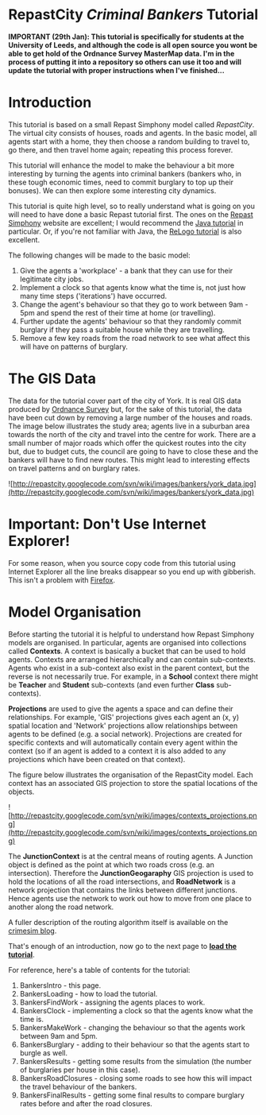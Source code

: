 # RepastCity _Criminal Bankers_ Tutorial #

**IMPORTANT (29th Jan): This tutorial is specifically for students at the University of Leeds, and although the code is all open source you wont be able to get hold of the Ordnance Survey MasterMap data. I'm in the process of putting it into a repository so others can use it too and will update the tutorial with proper instructions when I've finished...**

# Introduction #

This tutorial is based on a small Repast Simphony model called _RepastCity_. The virtual city consists of houses, roads and agents.
In the basic model, all agents start with a home, they then choose a random building to travel to, go there, and then travel home again; repeating this process forever.

This tutorial will enhance the model to make the behaviour a bit more interesting by turning the agents into criminal bankers (bankers who, in these tough economic times, need to commit burglary to top up their bonuses). We can then explore some interesting city dynamics.

This tutorial is quite high level, so to really understand what is going on you will need to have done a basic Repast tutorial first. The ones on the [Repast Simphony](http://repast.sourceforge.net/) website are excellent; I would recommend the [Java tutorial](http://repast.sourceforge.net/docs/RepastJavaGettingStarted.pdf) in particular. Or, if you're not familiar with Java, the [ReLogo tutorial](http://repast.sourceforge.net/docs/ReLogoGettingStarted.pdf) is also excellent.

The following changes will be made to the basic model:

  1. Give the agents a 'workplace' - a bank that they can use for their legitimate city jobs.
  1. Implement a clock so that agents know what the time is, not just how many time steps ('iterations') have occurred.
  1. Change the agent's behaviour so that they go to work between 9am - 5pm and spend the rest of their time at home (or travelling).
  1. Further update the agents' behaviour so that they randomly commit burglary if they pass a suitable house while they are travelling.
  1. Remove a few key roads from the road network to see what affect this will have on patterns of burglary.


# The GIS Data #

The data for the tutorial cover part of the city of York. It is real GIS data produced by [Ordnance Survey](http://www.ordnancesurvey.co.uk/oswebsite/products/os-mastermap/index.html) but, for the sake of this tutorial, the data have been cut down by removing a large number of the houses and roads. The image below illustrates the study area; agents live in a suburban area towards the north of the city and travel into the centre for work. There are a small number of major roads which offer the quickest routes into the city but, due to budget cuts, the council are going to have to close these and the bankers will have to find new routes. This might lead to interesting effects on travel patterns and on burglary rates.

![http://repastcity.googlecode.com/svn/wiki/images/bankers/york_data.jpg](http://repastcity.googlecode.com/svn/wiki/images/bankers/york_data.jpg)

# Important: Don't Use Internet Explorer! #

For some reason, when you source copy code from this tutorial using Internet Explorer all the line breaks disappear so you end up with gibberish. This isn't a problem with [Firefox](http://www.mozilla.org/en-US/firefox).

# Model Organisation #

Before starting the tutorial it is helpful to understand how Repast Simphony models are organised. In particular, agents are organised into collections called **Contexts**. A context is basically a bucket that can be used to hold agents. Contexts are arranged hierarchically and can contain sub-contexts. Agents who exist in a sub-context also exist in the parent context, but the reverse is not necessarily true. For example, in a **School** context there might be **Teacher** and **Student** sub-contexts (and even further **Class** sub-contexts).

**Projections** are used to give the agents a space and can define their relationships. For example, 'GIS' projections gives each agent an (x, y) spatial location and 'Network' projections allow relationships between agents to be defined (e.g. a social network). Projections are created for specific contexts and will automatically contain every agent within the context (so if an agent is added to a context it is also added to any projections which have been created on that context).

The figure below illustrates the organisation of the RepastCity model. Each context has an associated GIS projection to store the spatial locations of the objects.

![http://repastcity.googlecode.com/svn/wiki/images/contexts_projections.png](http://repastcity.googlecode.com/svn/wiki/images/contexts_projections.png)

The **JunctionContext** is at the central means of routing agents. A Junction object is defined as the point at which two roads cross (e.g. an intersection). Therefore the **JunctionGeogaraphy** GIS projection is used to hold the locations of all the road intersections, and **RoadNetwork** is a network projection that contains the links between different junctions. Hence agents use the network to work out how to move from one place to another along the road network.

A fuller description of the routing algorithm itself is available on the [crimesim blog](http://crimesim.blogspot.com/2008/05/using-repast-to-move-agents-along-road.html).

That's enough of an introduction, now go to the next page to **[load the tutorial](BankersLoading.md)**.

For reference, here's a table of contents for the tutorial:

  1. BankersIntro - this page.
  1. BankersLoading - how to load the tutorial.
  1. BankersFindWork - assigning the agents places to work.
  1. BankersClock - implementing a clock so that the agents know what the time is.
  1. BankersMakeWork - changing the behaviour so that the agents work between 9am and 5pm.
  1. BankersBurglary - adding to their behaviour so that the agents start to burgle as well.
  1. BankersResults - getting some results from the simulation (the number of burglaries per house in this case).
  1. BankersRoadClosures - closing some roads to see how this will impact the travel behaviour of the bankers.
  1. BankersFinalResults - getting some final results to compare burglary rates before and after the road closures.